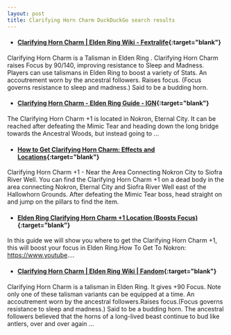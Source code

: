 ```yaml
---
layout: post
title: Clarifying Horn Charm DuckDuckGo search results
---
```

* #### [Clarifying Horn Charm | Elden Ring Wiki - Fextralife](https://eldenring.wiki.fextralife.com/Clarifying+Horn+Charm){:target="blank"}
Clarifying Horn Charm is a Talisman in Elden Ring . Clarifying Horn Charm raises Focus by 90/140, improving resistance to Sleep and Madness. Players can use talismans in Elden Ring to boost a variety of Stats. An accoutrement worn by the ancestral followers. Raises focus. (Focus governs resistance to sleep and madness.) Said to be a budding horn.
* #### [Clarifying Horn Charm - Elden Ring Guide - IGN](https://www.ign.com/wikis/elden-ring/Clarifying_Horn_Charm){:target="blank"}
The Clarifying Horn Charm +1 is located in Nokron, Eternal City. It can be reached after defeating the Mimic Tear and heading down the long bridge towards the Ancestral Woods, but instead going to ...
* #### [How to Get Clarifying Horn Charm: Effects and Locations](https://game8.co/games/Elden-Ring/archives/370306){:target="blank"}
Clarifying Horn Charm +1 - Near the Area Connecting Nokron City to Siofra River Well. You can find the Clarifying Horn Charm +1 on a dead body in the area connecting Nokron, Eternal City and Siofra River Well east of the Hallowhorn Grounds. After defeating the Mimic Tear boss, head straight on and jump on the pillars to find the item.
* #### [Elden Ring Clarifying Horn Charm +1 Location (Boosts Focus)](https://www.youtube.com/watch?v=FRcOOM7_BVw){:target="blank"}
In this guide we will show you where to get the Clarifying Horn Charm +1, this will boost your focus in Elden Ring.How To Get To Nokron: https://www.youtube....
* #### [Clarifying Horn Charm | Elden Ring Wiki | Fandom](https://eldenring.fandom.com/wiki/Clarifying_Horn_Charm){:target="blank"}
Clarifying Horn Charm is a talisman in Elden Ring. It gives +90 Focus. Note only one of these talisman variants can be equipped at a time. An accoutrement worn by the ancestral followers.Raises focus.(Focus governs resistance to sleep and madness.) Said to be a budding horn. The ancestral followers believed that the horns of a long-lived beast continue to bud like antlers, over and over again ...
